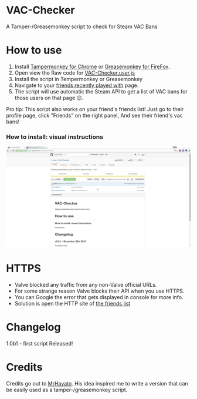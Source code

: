# VAC-Checker
A  Tamper-/Greasemonkey script to check for Steam VAC Bans

# How to use

1. Install [Tampermonkey for Chrome](https://chrome.google.com/webstore/detail/tampermonkey/dhdgffkkebhmkfjojejmpbldmpobfkfo?hl=en) or [Greasemonkey for FireFox](https://addons.mozilla.org/en-US/firefox/addon/greasemonkey/).
2. Open view the Raw code for [VAC-Checker.user.js](https://github.com/Junxx/VAC-Checker/raw/master/VAC-Checker.user.js)
3. Install the script in Tempermonkey or Greasemonkey
4. Navigate to your [friends recently played with](http://steamcommunity.com/my/friends/coplay) page.
5. The script will use automatic the Steam API to get a list of VAC bans for those users on that page :wink:.

Pro tip: This script also works on your friend's friends list! Just go to their profile page, click "Friends" on the right panel, And see their friend's vac bans!

### How to install: visual instructions

![Instructions](https://raw.githubusercontent.com/Junxx/VAC-Checker/master/instructions.gif)

# HTTPS

- Valve blocked any traffic from any non-Valve official URLs.
- For some strange reason Valve blocks their API when you use HTTPS.
- You can Google the error that gets displayed in console for more info.
- Solution is open the HTTP site of [the friends list](http://steamcommunity.com/my/friends/coplay)

# Changelog

1.0b1 - first script Released!

# Credits

Credits go out to [MrHayato](https://github.com/MrHayato). His idea inspired me to write a version that can be easily used as a tamper-/greasemonkey script.
